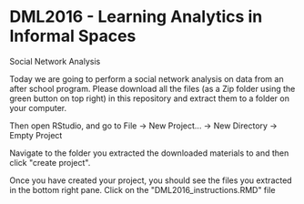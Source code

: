 # DML2016 - Learning Analytics in Informal Spaces

Social Network Analysis

Today we are going to perform a social network analysis on data from an after school program. Please download all the files (as a Zip folder using the green button on top right) in this repository and extract them to a folder on your computer.

Then open RStudio, and go to File -> New Project... -> New Directory -> Empty Project

Navigate to the folder you extracted the downloaded materials to and then click "create project".

Once you have created your project, you should see the files you extracted in the bottom right pane. Click on the "DML2016_instructions.RMD" file
